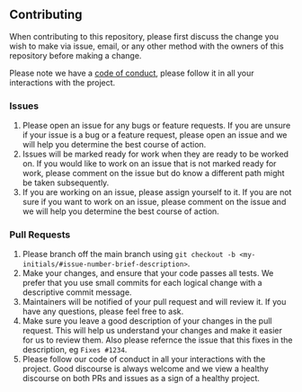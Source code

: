 Contributing
------------
When contributing to this repository, please first discuss the change you wish to make via issue, email, or any other method with the owners of this repository before making a change.

Please note we have a [code of conduct](CODE_OF_CONDUCT.md), please follow it in all your interactions with the project.

### Issues
1. Please open an issue for any bugs or feature requests. If you are unsure if your issue is a bug or a feature request, please open an issue and we will help you determine the best course of action.
2. Issues will be marked ready for work when they are ready to be worked on. If you would like to work on an issue that is not marked ready for work, please comment on the issue but do know a different path might be taken subsequently.
3. If you are working on an issue, please assign yourself to it. If you are not sure if you want to work on an issue, please comment on the issue and we will help you determine the best course of action.

### Pull Requests
1. Please branch off the main branch using `git checkout -b <my-initials/#issue-number-brief-description>`.
2. Make your changes, and ensure that your code passes all tests. We prefer that you use small commits for each logical change with a descriptive commit message.
3. Maintainers will be notified of your pull request and will review it. If you have any questions, please feel free to ask.
4. Make sure you leave a good description of your changes in the pull request. This will help us understand your changes and make it easier for us to review them. Also please refernce the issue that this fixes in the description, eg `Fixes #1234`.
5. Please follow our code of conduct in all your interactions with the project. Good discourse is always welcome and we view a healthy discourse on both PRs and issues as a sign of a healthy project.